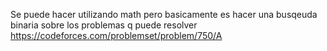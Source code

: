 Se puede hacer utilizando math pero basicamente es hacer una busqeuda binaria sobre los problemas q puede resolver
https://codeforces.com/problemset/problem/750/A